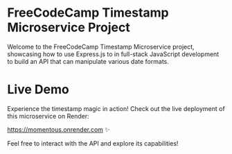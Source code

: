 # FreeCodeCamp Timestamp Microservice Project
Welcome to the FreeCodeCamp Timestamp Microservice project, showcasing how to use Express.js to in full-stack JavaScript development to build an API that can manipulate various date formats.

# Live Demo

Experience the timestamp magic in action! Check out the live deployment of this microservice on Render:

https://momentous.onrender.com ✨

Feel free to interact with the API and explore its capabilities!
